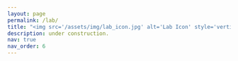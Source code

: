 ```yaml
---
layout: page
permalink: /lab/
title: "<img src='/assets/img/lab_icon.jpg' alt='Lab Icon' style='vertical-align: middle; margin-right: 0px; width: 1em; height: 1em;'> OATS Lab"
description: under construction.
nav: true
nav_order: 6
---
```



